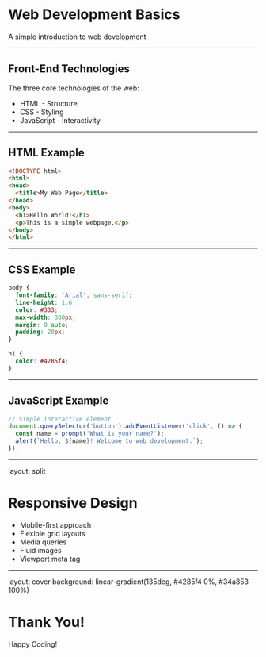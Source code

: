 # Web Development Basics

A simple introduction to web development

---

## Front-End Technologies

The three core technologies of the web:

* HTML - Structure
* CSS - Styling
* JavaScript - Interactivity

---

## HTML Example

```html
<!DOCTYPE html>
<html>
<head>
  <title>My Web Page</title>
</head>
<body>
  <h1>Hello World!</h1>
  <p>This is a simple webpage.</p>
</body>
</html>
```

---

## CSS Example

```css
body {
  font-family: 'Arial', sans-serif;
  line-height: 1.6;
  color: #333;
  max-width: 800px;
  margin: 0 auto;
  padding: 20px;
}

h1 {
  color: #4285f4;
}
```

---

## JavaScript Example

```javascript
// Simple interactive element
document.querySelector('button').addEventListener('click', () => {
  const name = prompt('What is your name?');
  alert(`Hello, ${name}! Welcome to web development.`);
});
```

---

layout: split

# Responsive Design

<!-- Right side -->
* Mobile-first approach
* Flexible grid layouts
* Media queries
* Fluid images
* Viewport meta tag

---

layout: cover
background: linear-gradient(135deg, #4285f4 0%, #34a853 100%)

# Thank You!

Happy Coding!

<!-- Notes:
Remember to mention additional resources for learning
-->
